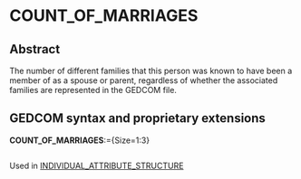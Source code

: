 ﻿# COUNT_OF_MARRIAGES
## Abstract
The number of different families that this person was known to have been a member of as a spouse or
parent, regardless of whether the associated families are represented in the GEDCOM file.


## GEDCOM syntax and proprietary extensions

**COUNT_OF_MARRIAGES**:={Size=1:3}
<pre>
</pre>
Used in <a href=Ged.INDIVIDUAL_ATTRIBUTE_STRUCTURE.md>INDIVIDUAL_ATTRIBUTE_STRUCTURE</a><br />

